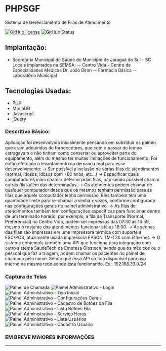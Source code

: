 # PHPSGF
Sistema de Gerenciamento de Filas de Atendimento

[![GitHub license](https://img.shields.io/github/license/igormenin/phpsgf)](https://github.com/igormenin/phpsgf/blob/main/LICENSE)
![GitHub Status](https://img.shields.io/badge/Status-Production-brightgreen)

## Implantação:
- Secretaria Municipal de Saúde do Município de Jaraguá do Sul - SC
Locais implantados na SEMSA:
-- Centro Vida - Centro de Especialidades Médicas Dr. João Biron
-- Farmácia Básica
-- Laboratório Municipal

## Tecnologias Usadas:
- PHP
- MariaDB
- Javascript
- jQuery

### Descritivo Básico:
  Aplicação foi desenvolvida inicialmente pensando em substituir os paineis que eram adquiridos de fornecedores, que com o passar do tempo estragavam e não tinham como consertar ou aproveitar parte do equipamento, além do mesmo ter muitas limitações de funcionamento.
  Foi então efetuado o levantamento da demanda real para esse desenvolvimento:
  -> Ser possível a inclusão de várias filas de atendimentos (normal, idosos, idosos com +80 anos, etc...)
  -> Especificar quais computadores iriam chamar determinadas filas, não sendo possível chamar outras filas além das determinadas.
  -> Os atendentes podem chamar de qualquer computador desde que os mesmos tenham permissão para as filas que aquele computador tenha permissão. Eles também tem uma quantidade limite para re-chamar a senha x vezes, conforme configurado nas configurações gerais no painel administrativo.
  -> As filas de atendimentos também tem configurações específicas para funcionar dentro de um terminado horário, por exemplo, a fila de Transporte (Normal, Preferencial) no Centro Vida, podem ser impressas das 07:30 às 16:59, mesmo o restante dos atendimentos funcionar até as 18:00.
  -> As senhas das filas são impressas em uma impressora térmica com suporte a ESC/POS, atualmente usada impressora EPSON TM-T20 com Ethernet.
  -> O sistema contempla também uma API que funciona para integração com outro sistema SaudeTech da Empresa Olostech, sendo que os médicos ou o pessoal que faz a triagem, podem chamar os pacientes no painel de chamada pelo nome. Sendo que essa API só fica disponível para uso interno na mesma rede aonde está funcionando. Ex.: 192.168.33.0/24


### Captura de Telas
![Painel de Chamada](https://i.ibb.co/xCSYYxs/Captura-de-tela-de-srvsenhapoliclinica-0-s-2021-01-03-10-46-37.png "Painel de Chamada")
![Painel Administrativo - Login](https://i.ibb.co/kBGYTX6/Tela-Captura-Painel-Adm-Login.png "painel administrativo - Login")
![Painel Administrativo - Tela Inicial](https://i.ibb.co/6gvrr5P/Tela-Captura-Painel-Adm-Tela-Inicial.png "painel administrativo - Tela Inicial")
![Painel Administrativo - Configurações Gerais](https://i.ibb.co/k9D27CX/Tela-Captura-Painel-Adm-Conf-Geral.png "painel administrativo - Configurações Gerais")
![Painel Administrativo - Cadastro de Botões da Fila](https://i.ibb.co/NYhHtsx/Tela-Captura-Painel-Adm-Cad-Botoes-Fila.png "painel administrativo - Cadastro de Botões da Fila")
![Painel Administrativo - Lista Botões Fila](https://i.ibb.co/FDgLKYZ/Tela-Captura-Painel-Adm-Lista-Botoes.png "painel administrativo - Lista Botões Fila")
![Painel Administrativo - Serviço Horas](https://i.ibb.co/M2wn3x1/Tela-Captura-Painel-Adm-Servico-Horas.png "painel administrativo - Serviço Horas")
![Painel Administrativo - Lista Usuários](https://i.ibb.co/CBwcgzn/Tela-Captura-Painel-Adm-Lista-Usuarios.png "painel administrativo - Lista Usuários")
![Painel Administrativo - Cadastro Usuário](https://i.ibb.co/PNJg91b/Tela-Captura-Painel-Adm-Cad-Usuario.png "painel administrativo - Cadastro Usuário")

### EM BREVE MAIORES INFORMAÇÕES

-----------------------------------------


